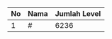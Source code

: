| No | Nama            | Jumlah Level |
|----|-----------------|--------------|
| 1  | #    |    6236        |
